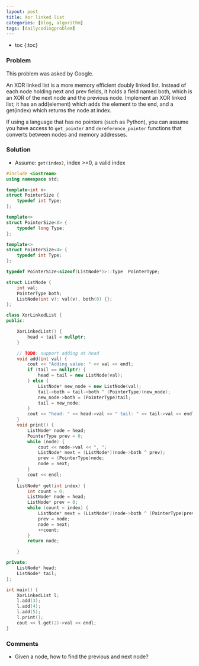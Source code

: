 ```yaml
---
layout: post
title: Xor linked list
categories: [blog, algorithm]
tags: [dailycodingproblem]
---
```


+ toc
{:toc}

### Problem

This problem was asked by Google.

An XOR linked list is a more memory efficient doubly linked list. Instead of each node
holding next and prev fields, it holds a field named both, which is an XOR of the next
node and the previous node. Implement an XOR linked list; it has an add(element) which adds
the element to the end, and a get(index) which returns the node at index.

If using a language that has no pointers (such as Python), you can assume you have access to
`get_pointer` and `dereference_pointer` functions that converts between nodes and memory addresses.

### Solution

+ Assume: `get(index)`, index >=0, a valid index

```cpp
#include <iostream>
using namespace std;

template<int n>
struct PointerSize {
    typedef int Type;
};

template<>
struct PointerSize<8> {
    typedef long Type;
};

template<>
struct PointerSize<4> {
    typedef int Type;
};

typedef PointerSize<sizeof(ListNode*)>::Type  PointerType;

struct ListNode {
    int val;
    PointerType both;
    ListNode(int v): val(v), both(0) {};
};

class XorLinkedList {
public:

    XorLinkedList() {
        head = tail = nullptr;
    }

    // TODO: support adding at head
    void add(int val) {
        cout << "Adding value: " << val << endl;
        if (tail == nullptr) {
            head = tail = new ListNode(val);
        } else {
            ListNode* new_node = new ListNode(val);
            tail->both = tail->both ^ (PointerType)(new_node);
            new_node->both = (PointerType)tail;
            tail = new_node;
        }
        cout << "head: " << head->val << " tail: " << tail->val << endl;
    }
    void print() {
        ListNode* node = head;
        PointerType prev = 0;
        while (node) {
            cout << node->val << ", ";
            ListNode* next = (ListNode*)(node->both ^ prev);
            prev = (PointerType)node;
            node = next;
        }
        cout << endl;
    }
    ListNode* get(int index) {
        int count = 0;
        ListNode* node = head;
        ListNode* prev = 0;
        while (count < index) {
            ListNode* next = (ListNode*)(node->both ^ (PointerType)prev);
            prev = node;
            node = next;
            ++count;
        }
        return node;

    }

private:
    ListNode* head;
    ListNode* tail;
};

int main() {
    XorLinkedList l;
    l.add(3);
    l.add(4);
    l.add(5);
    l.print();
    cout << l.get(2)->val << endl;
}
```

### Comments

+ Given a node, how to find the previous and next node?
